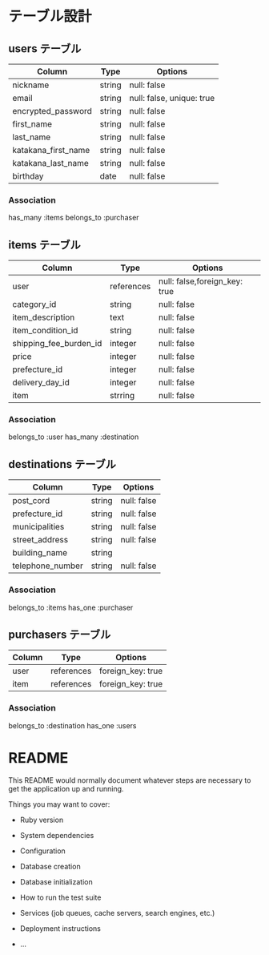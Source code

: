 # テーブル設計

## users テーブル

| Column             | Type   | Options     |
| ------------------ | ------ | ----------- |
| nickname           | string | null: false |
| email              | string | null: false, unique: true |
| encrypted_password | string | null: false |
| first_name         | string | null: false |
| last_name          | string | null: false |
| katakana_first_name| string | null: false |
| katakana_last_name | string | null: false |
| birthday           | date   | null: false |
### Association
 has_many :items
 belongs_to :purchaser

## items テーブル

| Column             | Type   | Options     |
| ------------------ | ------ | ----------- |
| user               | references| null: false,foreign_key: true |
| category_id        | string | null: false |
| item_description   | text   | null: false |
| item_condition_id  | string | null: false |
| shipping_fee_burden_id| integer | null: false |
| price              | integer| null: false |
| prefecture_id     | integer| null: false |
| delivery_day_id   | integer| null: false |
| item               | strring| null: false |
### Association
 belongs_to :user
 has_many :destination

## destinations テーブル

| Column             | Type   | Options     |
| ------------------ | ------ | ----------- |
| post_cord          | string | null: false |
| prefecture_id      | string | null: false |
| municipalities     | string | null: false |
| street_address     | string | null: false |
| building_name      | string | 
| telephone_number   | string | null: false |

### Association
 belongs_to :items
 has_one :purchaser


## purchasers テーブル

| Column             | Type      | Options     |
| ------------------ | --------- | ----------- |
| user               | references|foreign_key: true |
| item               |references |foreign_key: true |

### Association
 belongs_to :destination
 has_one :users














# README

This README would normally document whatever steps are necessary to get the
application up and running.

Things you may want to cover:

* Ruby version

* System dependencies

* Configuration

* Database creation

* Database initialization

* How to run the test suite

* Services (job queues, cache servers, search engines, etc.)

* Deployment instructions

* ...
